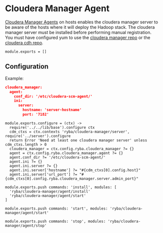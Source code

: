 # Cloudera Manager Agent

[Cloudera Manager Agents][Cloudera-agent-install] on hosts enables the cloudera
manager server to be aware of the hosts where it will deploy the Hadoop stack.
The cloudera manager server must be installed before performing manual registration.
You must have configured yum to use the [cloudera manager repo][Cloudera-manager-repo]
or the [cloudera cdh repo][Cloudera-cdh-repo].


    module.exports = []

## Configuration

Example:

```json
cloudera_manager:
  agent:
    conf_dir: '/etc/cloudera-scm-agent/'
    ini:
      server:
        hostname: 'server-hostname'
        port: '7182'
```

    module.exports.configure = (ctx) ->
      require('../../lib/base').configure ctx
      cdm_ctxs = ctx.contexts 'ryba/cloudera-manager/server', require('../server').configure
      return Error 'Need at least one cloudera manager server' unless cdm_ctxs.length > 0
      cloudera_manager = ctx.config.ryba.cloudera_manager ?= {}
      agent = ctx.config.ryba.cloudera_manager.agent ?= {}
      agent.conf_dir ?= '/etc/cloudera-scm-agent/'
      agent.ini ?= {}
      agent.ini.server ?= {}
      agent.ini.server['hostname'] ?= "#{cdm_ctxs[0].config.host}"
      agent.ini.server['url_port'] ?= "#{cdm_ctxs[0].config.ryba.cloudera_manager.server.admin_port}"

    module.exports.push commands: 'install', modules: [
      'ryba/cloudera-manager/agent/install'
      'ryba/cloudera-manager/agent/start'
    ]

    module.exports.push commands: 'start', modules: 'ryba/cloudera-manager/agent/start'

    module.exports.push commands: 'stop', modules: 'ryba/cloudera-manager/agent/stop'

[Cloudera-agent-install]: http://www.cloudera.com/content/www/en-us/documentation/enterprise/5-2-x/topics/cm_ig_install_path_b.html#cmig_topic_6_6_3_unique_1
[Cloudera-manager-repo]: http://archive.cloudera.com/cm5/redhat/6/x86_64/cm/cloudera-manager.repo
[Cloudera-cdh-repo]: http://archive.cloudera.com/cdh5/redhat/6/x86_64/cdh/cloudera-cdh5.repo
